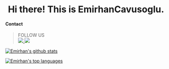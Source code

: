 <h1 align="center">
Hi there! This is EmirhanCavusoglu.
</h1>

#### Contact

<blockquote>
FOLLOW US
<br>
<a href="https://www.linkedin.com/in/emirhancavusoglu/" ><img src="https://img.shields.io/badge/LinkedIn-0077B5?style=for-the-badge&logo=linkedin&logoColor=white"> 
<a href="https://instagram.com/emirhancvs"><img src="https://img.shields.io/badge/Instagram-%23E4405F.svg?style=for-the-badge&logo=Instagram&logoColor=white">
</blockquote>


[![Emirhan's github stats](https://github-readme-stats.vercel.app/api?username=emirhancavusoglu&theme=blue-green)](https://github.com/anuraghazra/github-readme-stats)


[![Emirhan's top languages](https://github-readme-stats.vercel.app/api/top-langs/?username=emirhancavusoglu&theme=blue-green)](https://github.com/anuraghazra/github-readme-stats)

